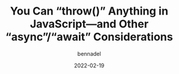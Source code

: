 ---
author: bennadel
date: 2022-02-19
draft: true
tags:
  - javascript
target_url: https://www.bennadel.com/blog/4210-you-can-throw-anything-in-javascript-and-other-async-await-considerations.htm
title: You Can “throw()” Anything in JavaScript—and Other “async”/“await” Considerations
---